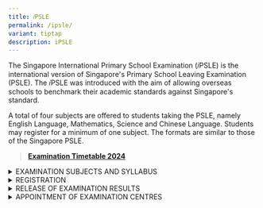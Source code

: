 ```yaml
---
title: 𝑖PSLE
permalink: /ipsle/
variant: tiptap
description: iPSLE
---
```

<p>The Singapore International Primary&nbsp;School Examination (𝑖PSLE) is
the international&nbsp;version of Singapore's Primary School Leaving Examination
(PSLE). The 𝑖PSLE was introduced with the aim of allowing overseas schools
to benchmark their academic standards against Singapore's standard.&nbsp;</p>
<p>A total of four subjects are offered to students taking the PSLE, namely
English Language, Mathematics, Science and Chinese Language. Students may
register for a minimum of one subject. The formats are similar to those
of the Singapore PSLE.</p>
<blockquote>
<p><strong><a href="https://go.gov.sg/ipsle2024timetable" rel="noopener nofollow" target="_blank">Examination Timetable 2024</a></strong>
</p>
</blockquote>
<p></p>
<div data-type="detailGroup" class="isomer-accordion isomer-accordion-white">
<details class="isomer-details">
<summary>EXAMINATION SUBJECTS AND SYLLABUS</summary>
<div data-type="detailsContent" class="isomer-details-content">
<p>SEAB has made available for the 𝑖PSLE the following subjects:</p>
<ul data-tight="true" class="tight">
<li>
<p>English Language</p>
</li>
<li>
<p>Chinese Language</p>
</li>
<li>
<p>Mathematics</p>
</li>
<li>
<p>Science</p>
</li>
</ul>
<p>Candidates can sit for a maximum of 4 𝑖PSLE subjects, inclusive of English
Language, Chinese Language, Mathematics and Science.</p>
<p>The format, standards and testing requirements of the 𝑖PSLE are similar
to the Singapore PSLE.</p>
<p>Here are the 𝑖PSLE examination syllabuses for the various subjects:</p>
<table style="minWidth: 75px">
<colgroup>
<col>
<col>
<col>
</colgroup>
<tbody>
<tr>
<th rowspan="1" colspan="1">
<p>Subject Title</p>
</th>
<th rowspan="1" colspan="1">
<p>Language Medium</p>
</th>
<th rowspan="1" colspan="1">
<p>Subject Code</p>
</th>
</tr>
<tr>
<td rowspan="1" colspan="1">
<p><a href="/files/IPSLE/Exam Subjects and Syllabus/0901_2023_sy.pdf" rel="noopener noreferrer nofollow" target="_blank">English Language</a>
</p>
</td>
<td rowspan="1" colspan="1">
<p>English</p>
</td>
<td rowspan="1" colspan="1">
<p>0901</p>
</td>
</tr>
<tr>
<td rowspan="1" colspan="1">
<p><a href="/files/IPSLE/Exam Subjects and Syllabus/0905_2023_sy.pdf" rel="noopener noreferrer nofollow" target="_blank">Chinese Language</a>
</p>
</td>
<td rowspan="1" colspan="1">
<p>Chinese</p>
</td>
<td rowspan="1" colspan="1">
<p>0905</p>
</td>
</tr>
<tr>
<td rowspan="1" colspan="1">
<p><a href="/files/IPSLE/Exam Subjects and Syllabus/0908_2023_sy.pdf" rel="noopener noreferrer nofollow" target="_blank">Mathematics</a>
</p>
</td>
<td rowspan="1" colspan="1">
<p>English</p>
</td>
<td rowspan="1" colspan="1">
<p>0908</p>
</td>
</tr>
<tr>
<td rowspan="1" colspan="1">
<p><a href="/files/IPSLE/Exam Subjects and Syllabus/0909_2023_sy.pdf" rel="noopener noreferrer nofollow" target="_blank">Science</a>
</p>
</td>
<td rowspan="1" colspan="1">
<p>English</p>
</td>
<td rowspan="1" colspan="1">
<p>0909</p>
</td>
</tr>
</tbody>
</table>
</div>
</details>
<details class="isomer-details">
<summary>REGISTRATION</summary>
<div data-type="detailsContent" class="isomer-details-content">
<p>The 𝑖PSLE is currently offered at 17 appointed examination centres in
8 countries (Cambodia, China, East Malaysia, Indonesia, Maldives, Myanmar,
Thailand and Vietnam).</p>
<p>Please see the table below for the minimum and maximum age for taking
𝑖PSLE.</p>
<table style="minWidth: 75px">
<colgroup>
<col>
<col>
<col>
</colgroup>
<tbody>
<tr>
<th rowspan="1" colspan="1">
<p>Entry Requirements</p>
</th>
<th rowspan="1" colspan="1">
<p>Singapore Citizen &amp; Permanent Resident</p>
</th>
<th rowspan="1" colspan="1">
<p>Foreigner</p>
</th>
</tr>
<tr>
<td rowspan="1" colspan="1">
<p>Minimum Age</p>
</td>
<td rowspan="1" colspan="2">
<p>11 years old as of 1<sup>st</sup> January of exam year</p>
</td>
</tr>
<tr>
<td rowspan="1" colspan="1">
<p>Maximum Age</p>
</td>
<td rowspan="1" colspan="1">
<p>Cannot be older than 17 years old as of 1<sup>st</sup> January of exam
year</p>
</td>
<td rowspan="1" colspan="1">
<p>Cannot be older than 15 years old as of 1<sup>st</sup> January of exam
year</p>
</td>
</tr>
</tbody>
</table>
<p>If you are studying in an overseas school, and are not sitting for the
Singapore PSLE, you will be able to register for the 𝑖PSLE examination
with the following appointed overseas 𝑖PSLE centres:&nbsp;</p>
<table style="minWidth: 125px">
<colgroup>
<col>
<col>
<col>
<col>
<col>
</colgroup>
<tbody>
<tr>
<th rowspan="1" colspan="1">
<p>S/N</p>
</th>
<th rowspan="1" colspan="1">
<p>Exam Centre</p>
</th>
<th rowspan="1" colspan="1">
<p>Country</p>
</th>
<th rowspan="1" colspan="1">
<p>City</p>
</th>
<th rowspan="1" colspan="1">
<p>Contact Person</p>
</th>
</tr>
<tr>
<td rowspan="1" colspan="1">
<p>1</p>
</td>
<td rowspan="1" colspan="1">
<p><a href="https://www.scia.edu.kh/" rel="noopener noreferrer nofollow" target="_blank"><u>Singapore (Cambodia) International Academy</u></a>
</p>
</td>
<td rowspan="1" colspan="1">
<p>Cambodia</p>
</td>
<td rowspan="1" colspan="1">
<p>Phnom Penh</p>
</td>
<td rowspan="1" colspan="1">
<p>Mr Edward Tiu
<br>+855 61450970</p>
<p><a href="mailto:edward.tiu@scia.edu.kh" rel="noopener noreferrer nofollow" target="_blank"><u>edward.tiu@scia.edu.kh</u></a>
</p>
</td>
</tr>
<tr>
<td rowspan="1" colspan="1">
<p>2</p>
</td>
<td rowspan="1" colspan="1">
<p><a href="http://wisc.edu.kh/" rel="noopener noreferrer nofollow" target="_blank"><u>World International School Cambodia</u></a>
</p>
</td>
<td rowspan="1" colspan="1">
<p>Cambodia</p>
</td>
<td rowspan="1" colspan="1">
<p>Phnom Penh</p>
</td>
<td rowspan="1" colspan="1">
<p>Mr Bill Bahati
<br>+855 966881702</p>
<p><a href="mailto:billbahati672@gmail.com" rel="noopener noreferrer nofollow" target="_blank"><u>billbahati672@gmail.com</u></a>
</p>
</td>
</tr>
<tr>
<td rowspan="1" colspan="1">
<p>3</p>
</td>
<td rowspan="1" colspan="1">
<p><a href="http://www.singchin.cn/index_en.html" rel="noopener noreferrer nofollow" target="_blank"><u>Guangzhou SCA School</u></a>
</p>
</td>
<td rowspan="1" colspan="1">
<p>China</p>
</td>
<td rowspan="1" colspan="1">
<p>Guangzhou</p>
</td>
<td rowspan="1" colspan="1">
<p>Mr Eric Zhang</p>
<p>+86 13922703951</p>
<p><a href="mailto:zinan.zhang@scagz.com" rel="noopener noreferrer nofollow" target="_blank"><u>zinan.zhang@scagz.com</u></a>&nbsp;</p>
</td>
</tr>
<tr>
<td rowspan="1" colspan="1">
<p>4</p>
</td>
<td rowspan="1" colspan="1">
<p><a href="https://www.pai-ipsle.com/" rel="noopener noreferrer nofollow" target="_blank"><u>PAI 𝑖PSLE Centre (East Malaysia)</u></a>
</p>
</td>
<td rowspan="1" colspan="1">
<p>East Malaysia</p>
</td>
<td rowspan="1" colspan="1">
<p>Sarawak, Sabah (Bordering Brunei)</p>
</td>
<td rowspan="1" colspan="1">
<p>Mr Li Jiajun</p>
<p>+65 63630330</p>
<p><a href="mailto:admin@pai-ipsle.com" rel="noopener noreferrer nofollow" target="_blank"><u>admin@pai-ipsle.com</u></a>
</p>
</td>
</tr>
<tr>
<td rowspan="1" colspan="1">
<p>5</p>
</td>
<td rowspan="1" colspan="1">
<p><a href="http://nh.piagetacademy.org/" rel="noopener noreferrer nofollow" target="_blank"><u>NationalHigh Jakarta School</u></a>
</p>
</td>
<td rowspan="1" colspan="1">
<p>Indonesia</p>
</td>
<td rowspan="1" colspan="1">
<p>Jakarta</p>
</td>
<td rowspan="1" colspan="1">
<p>Ms Larsen P. Buccahan
<br>+62 2158902962</p>
<p><a href="mailto:larsenpbuccahan@nh.piagetacademy.org" rel="noopener noreferrer nofollow" target="_blank"><u>larsenpbuccahan@nh.piagetacademy.org</u></a>
</p>
</td>
</tr>
<tr>
<td rowspan="1" colspan="1">
<p>6</p>
</td>
<td rowspan="1" colspan="1">
<p><a href="https://sna.sch.id/" rel="noopener noreferrer nofollow" target="_blank"><u>Singapore National Academy</u></a>
</p>
</td>
<td rowspan="1" colspan="1">
<p>Indonesia</p>
</td>
<td rowspan="1" colspan="1">
<p>Surabaya</p>
</td>
<td rowspan="1" colspan="1">
<p>Ms Prima Harun
<br>+62 81901232888</p>
<p><a href="mailto:primaharun@sna.piagetacademy.org" rel="noopener noreferrer nofollow" target="_blank"><u>primaharun@sna.piagetacademy.org</u></a>
</p>
</td>
</tr>
<tr>
<td rowspan="1" colspan="1">
<p>7</p>
</td>
<td rowspan="1" colspan="1">
<p><a href="https://www.sis-pik.com/" rel="noopener noreferrer nofollow" target="_blank"><u>Singapore School, Pantai Indah Kapuk</u></a>
</p>
</td>
<td rowspan="1" colspan="1">
<p>Indonesia</p>
</td>
<td rowspan="1" colspan="1">
<p>Jakarta</p>
</td>
<td rowspan="1" colspan="1">
<p>Ms Junaida Binte Abdul Aziz
<br>+62 215883835</p>
<p><a href="mailto:junaida.aziz@sis-pik.com" rel="noopener noreferrer nofollow" target="_blank"><u>junaida.aziz@sis-pik.com</u></a>
</p>
</td>
</tr>
<tr>
<td rowspan="1" colspan="1">
<p>8</p>
</td>
<td rowspan="1" colspan="1">
<p><a href="https://brightway.edu.mv/" rel="noopener noreferrer nofollow" target="_blank"><u>Brightway International School</u></a>
</p>
</td>
<td rowspan="1" colspan="1">
<p>Maldives</p>
</td>
<td rowspan="1" colspan="1">
<p>Hulhumale</p>
</td>
<td rowspan="1" colspan="1">
<p>Mr Moosa Rasheed
<br>+960 7772670</p>
<p><a href="mailto:moosa@brightway.edu.mv" rel="noopener noreferrer nofollow" target="_blank"><u>moosa@brightway.edu.mv</u></a>
</p>
</td>
</tr>
<tr>
<td rowspan="1" colspan="1">
<p>9</p>
</td>
<td rowspan="1" colspan="1">
<p><a href="https://www.mctamandalay.com/" rel="noopener noreferrer nofollow" target="_blank"><u>MCTA: RVi Academy Mandalay</u></a>
</p>
</td>
<td rowspan="1" colspan="1">
<p>Myanmar</p>
</td>
<td rowspan="1" colspan="1">
<p>Mandalay</p>
</td>
<td rowspan="1" colspan="1">
<p>Ms Su Mon Kyaw
<br>+95 9592011406</p>
<p><a href="mailto:registration@mctamandalay.com" rel="noopener noreferrer nofollow" target="_blank"><u>registration@mctamandalay.com</u></a>
</p>
</td>
</tr>
<tr>
<td rowspan="1" colspan="1">
<p>10</p>
</td>
<td rowspan="1" colspan="1">
<p><a href="http://www.sismyanmar.com/" rel="noopener noreferrer nofollow" target="_blank"><u>Singapore International School: RVi Academy Yangon</u></a>
</p>
</td>
<td rowspan="1" colspan="1">
<p>Myanmar</p>
</td>
<td rowspan="1" colspan="1">
<p>Yangon</p>
</td>
<td rowspan="1" colspan="1">
<p>Ms Hlaing Mar Lar Kyaw
<br>+95 9453369781</p>
<p><a href="mailto:info@sismyanmar.com" rel="noopener noreferrer nofollow" target="_blank"><u>info@sismyanmar.com</u></a>
</p>
</td>
</tr>
<tr>
<td rowspan="1" colspan="1">
<p>11</p>
</td>
<td rowspan="1" colspan="1">
<p><a href="http://www.acsp.ac.th/" rel="noopener noreferrer nofollow" target="_blank"><u>Assumption Samutprakarn School</u></a>
</p>
</td>
<td rowspan="1" colspan="1">
<p>Thailand</p>
</td>
<td rowspan="1" colspan="1">
<p>Samut Prakan</p>
</td>
<td rowspan="1" colspan="1">
<p>Ms Siriya Kanivaranon
<br>+66 968164588</p>
<p><a href="mailto:mewsiriya@gmail.com" rel="noopener noreferrer nofollow" target="_blank"><u>mewsiriya@gmail.com</u></a>
</p>
</td>
</tr>
<tr>
<td rowspan="1" colspan="1">
<p>12</p>
</td>
<td rowspan="1" colspan="1">
<p><a href="http://www.siamsingapore.com/" rel="noopener noreferrer nofollow" target="_blank"><u>Siam Singapore International School: RVi Academy Bangkok</u></a>
</p>
</td>
<td rowspan="1" colspan="1">
<p>Thailand</p>
</td>
<td rowspan="1" colspan="1">
<p>Bangkok</p>
</td>
<td rowspan="1" colspan="1">
<p>Mrs Pattama Ruensuk
<br>+66 888751753</p>
<p><a href="mailto:ssis.pattama@siamsingapore.com" rel="noopener noreferrer nofollow" target="_blank"><u>ssis.pattama@siamsingapore.com</u></a>
</p>
<p>Ms Trinity Apawan
<br>+66 968895880</p>
<p><a href="mailto:ssis.trinity@siamsingapore.com" rel="noopener noreferrer nofollow" target="_blank"><u>ssis.trinity@siamsingapore.com</u></a>
</p>
</td>
</tr>
<tr>
<td rowspan="1" colspan="1">
<p>13</p>
</td>
<td rowspan="1" colspan="1">
<p><a href="https://internationalschoolsinbangkok.com/singapore-international-school-of-bangkok/" rel="noopener noreferrer nofollow" target="_blank"><u>Singapore International School of Bangkok</u></a>
</p>
</td>
<td rowspan="1" colspan="1">
<p>Thailand</p>
</td>
<td rowspan="1" colspan="1">
<p>Bangkok</p>
</td>
<td rowspan="1" colspan="1">
<p>Mr Hero Lee
<br>+66 21589191</p>
<p><a href="mailto:hero@sisbschool.com" rel="noopener noreferrer nofollow" target="_blank"><u>hero@sisbschool.com</u></a>
</p>
</td>
</tr>
<tr>
<td rowspan="1" colspan="1">
<p>14</p>
</td>
<td rowspan="1" colspan="1">
<p><a href="http://www.tsis.ac.th/" rel="noopener noreferrer nofollow" target="_blank"><u>Thai-Singapore International School</u></a>
</p>
</td>
<td rowspan="1" colspan="1">
<p>Thailand</p>
</td>
<td rowspan="1" colspan="1">
<p>Samut Prakan</p>
</td>
<td rowspan="1" colspan="1">
<p>Mr Ricky See
<br>+66 27105900 ext. 1</p>
<p><a href="mailto:ricky@tsis.ac.th" rel="noopener noreferrer nofollow" target="_blank"><u>ricky@tsis.ac.th</u></a>
</p>
</td>
</tr>
<tr>
<td rowspan="1" colspan="1">
<p>15</p>
</td>
<td rowspan="1" colspan="1">
<p><a href="http://danang.sis.edu.vn/" rel="noopener noreferrer nofollow" target="_blank"><u>Singapore International School @ Da Nang</u></a>
</p>
</td>
<td rowspan="1" colspan="1">
<p>Vietnam</p>
</td>
<td rowspan="1" colspan="1">
<p>Da Nang</p>
</td>
<td rowspan="1" colspan="1">
<p>Ms Tran Cong Minh Huu
<br>+84 905010683</p>
<p><a href="mailto:huu.trancongminh@kinderworldgroup.com" rel="noopener noreferrer nofollow" target="_blank"><u>huu.trancongminh@kinderworldgroup.com</u></a>
</p>
</td>
</tr>
<tr>
<td rowspan="1" colspan="1">
<p>16</p>
</td>
<td rowspan="1" colspan="1">
<p><a href="https://kinderworld.net/" rel="noopener noreferrer nofollow" target="_blank"><u>Singapore International School @ Gamuda Gardens</u></a>
</p>
</td>
<td rowspan="1" colspan="1">
<p>Vietnam</p>
</td>
<td rowspan="1" colspan="1">
<p>Hanoi</p>
</td>
<td rowspan="1" colspan="1">
<p>Ms Nguyen Thu Huong
<br>+84 2473040777</p>
<p><a href="mailto:huong.nguyenthu@kinderworldgroup.com" rel="noopener noreferrer nofollow" target="_blank"><u>huong.nguyenthu@kinderworldgroup.com</u></a>
</p>
</td>
</tr>
<tr>
<td rowspan="1" colspan="1">
<p>17</p>
</td>
<td rowspan="1" colspan="1">
<p><a href="https://kinderworld.net/" rel="noopener noreferrer nofollow" target="_blank"><u>Singapore International School @ Saigon South</u></a>
</p>
</td>
<td rowspan="1" colspan="1">
<p>Vietnam</p>
</td>
<td rowspan="1" colspan="1">
<p>Ho Chi Minh City</p>
</td>
<td rowspan="1" colspan="1">
<p>Mr Mark Priddis
<br>+84 2873013777<a href="mailto:mark.priddis@saigonsouth.sis.edu.vn" rel="noopener noreferrer nofollow" target="_blank"><br><u>mark.priddis@saigonsouth.sis.edu.vn</u></a>
</p>
</td>
</tr>
</tbody>
</table>
<p>Please note that you are not allowed to register for 𝑖PSLE, and any of
the national examinations or admission tests* in the same examination year.</p>
<p>*National examinations refer to PSLE and GCE-Level examinations while
admission tests refer to&nbsp;AEIS, S-AEIS, SPERS-Sec and SPE.</p>
<p></p>
</div>
</details>
<details class="isomer-details">
<summary>RELEASE OF EXAMINATION RESULTS</summary>
<div data-type="detailsContent" class="isomer-details-content">
<p>The examination results are usually released in November of the examination
year and the results will be reported in the form of Achievement Levels:
1, 2, 3, 4, 5, 6, 7, 8.</p>
<h4><strong>Result Slip</strong></h4>
<p>You will receive your result slip from your examination centre when the
examination results are released.</p>
<h4><strong>Examination Certificate</strong></h4>
<p>You will receive an 𝑖PSLE&nbsp;certificate if you are awarded a grade
for at least one 𝑖PSLE subject.</p>
<h4><strong>Explanatory Notes</strong></h4>
<p>Please click on this <a href="/files/IPSLE/Internationalexaminations/ipsle_explanatory_notes.pdf" rel="noopener noreferrer nofollow" target="_blank"><u>link</u></a> to
view what will be shown on the result slip and examination certificate.</p>
</div>
</details>
<details class="isomer-details">
<summary>APPOINTMENT OF EXAMINATION CENTRES</summary>
<div data-type="detailsContent" class="isomer-details-content">
<p>Overseas schools interested to apply to be an appointed 𝑖PSLE centres
may complete an online application form via this link: <a href="https://go.gov.sg/application-ipslecentre" rel="noopener noreferrer nofollow" target="_blank"><u>https://go.gov.sg/application-ipslecentre</u></a>
</p>
<p></p>
<p>An overview of the application timelines can be found below.</p>
<p></p>
<div class="isomer-image-wrapper">
<img style="width: 100%" height="auto" width="100%" alt="iPSLE flowchart" src="/images/ipsle_timeline.png">
</div>
</div>
</details>
</div>
<p></p>